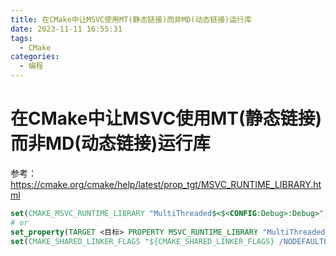 ```yaml
---
title: 在CMake中让MSVC使用MT(静态链接)而非MD(动态链接)运行库
date: 2023-11-11 16:55:31
tags:
  - CMake
categories:
  - 编程
---
```


# 在CMake中让MSVC使用MT(静态链接)而非MD(动态链接)运行库

参考：<https://cmake.org/cmake/help/latest/prop_tgt/MSVC_RUNTIME_LIBRARY.html>

```cmake
set(CMAKE_MSVC_RUNTIME_LIBRARY "MultiThreaded$<$<CONFIG:Debug>:Debug>")
# or
set_property(TARGET <目标> PROPERTY MSVC_RUNTIME_LIBRARY "MultiThreaded$<$<CONFIG:Debug>:Debug>")
set(CMAKE_SHARED_LINKER_FLAGS "${CMAKE_SHARED_LINKER_FLAGS} /NODEFAULTLIB:LIBCMTD.lib")
```
